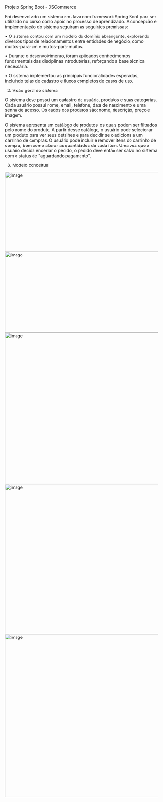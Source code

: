 Projeto Spring Boot - DSCommerce

Foi desenvolvido um sistema em Java com framework Spring Boot para ser utilizado no curso como apoio no processo de aprendizado. A concepção e implementação do sistema seguiram as seguintes premissas:

•	O sistema contou com um modelo de domínio abrangente, explorando diversos tipos de relacionamentos entre entidades de negócio, como muitos-para-um e muitos-para-muitos.

•	Durante o desenvolvimento, foram aplicados conhecimentos fundamentais das disciplinas introdutórias, reforçando a base técnica necessária.

•	O sistema implementou as principais funcionalidades esperadas, incluindo telas de cadastro e fluxos completos de casos de uso.

2. Visão geral do sistema
   
O sistema deve possui um cadastro de usuário, produtos e suas categorias.
Cada usuário possui nome, email, telefone, data de nascimento e uma senha de acesso. Os dados dos produtos são: nome, descrição, preço e imagem.

O sistema apresenta um catálogo de produtos, os quais podem ser filtrados pelo nome do produto.
A partir desse catálogo, o usuário pode selecionar um produto para ver seus detalhes e para decidir se o adiciona a um carrinho de compras.
 O usuário pode incluir e remover itens do carrinho de compra, bem como alterar as quantidades de cada item. Uma vez que o usuário decida encerrar o pedido, o pedido deve então ser salvo no sistema com o status de "aguardando pagamento".

 3. Modelo conceitual
  <img width="604" height="262" alt="image" src="https://github.com/user-attachments/assets/0c7c7eae-f69f-49f7-8717-bcc8d7b78277" />

  <img width="570" height="266" alt="image" src="https://github.com/user-attachments/assets/fb297812-cc6d-4313-b365-a234a195da70" />

  <img width="958" height="498" alt="image" src="https://github.com/user-attachments/assets/e01a8af2-1aec-4326-bcff-fc77d92a6ba3" />

  <img width="955" height="493" alt="image" src="https://github.com/user-attachments/assets/749f3e02-ce53-4008-98fb-5c46fac09071" />

  <img width="944" height="536" alt="image" src="https://github.com/user-attachments/assets/7560b659-dbf0-46af-9c7a-38ac19b4f7d0" />






